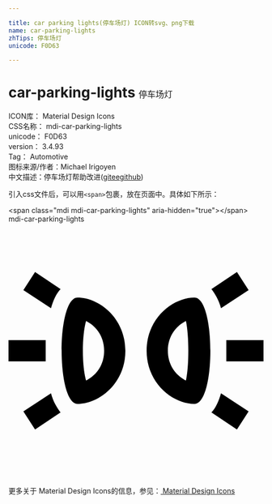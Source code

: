 ```yaml
---

title: car parking lights(停车场灯) ICON转svg、png下载
name: car-parking-lights
zhTips: 停车场灯
unicode: F0D63

---
```


# car-parking-lights  <small style="font-size: 60%;font-weight: 100">停车场灯</small>


<div class="detail-page">
<p>
<span>
ICON库：
<span class="badge-secondary badge">Material Design Icons</span> 
</span>
<br/>
<span>
CSS名称：
<span class="badge-secondary badge">mdi-car-parking-lights</span> 
</span>
<br/>
<span>
unicode：
<span class="badge-secondary badge">F0D63</span> 
</span>
<br/>
<span>
version：
<span class="badge-secondary badge">3.4.93</span> 
</span>
<br/>
<span>Tag：
<span class="badge-light badge">Automotive</span>
</span>
<br/>
<span>图标来源/作者：<span class="badge-light badge">Michael Irigoyen</span></span> 
<br/>
<span class="zh-detail">中文描述：<span class="badge-primary badge">停车场灯</span><span class="help-link"><span>帮助改进</span>(<a href="https://gitee.com/liuwave/icon-helper/edit/master/json/material/car-parking-lights.json" target="_blank" rel="noopener noreferrer">gitee</a><a href="https://github.com/liuwave/icon-helper/edit/master/json/material/car-parking-lights.json" target="_blank" rel="noopener noreferrer">github</a></span>)</span><br/>
</p>
</div>
<div class="alert alert-dark">
  <i class="mdi mdi-car-parking-lights mdi-48px"></i>
  <i class="mdi mdi-car-parking-lights mdi-36px"></i>
  <i class="mdi mdi-car-parking-lights mdi-24px"></i>
  <i class="mdi mdi-car-parking-lights mdi-18px"></i>
</div>
<div>
  <p>引入css文件后，可以用<code>&lt;span&gt;</code>包裹，放在页面中。具体如下所示：    
  </p>
  <div class="alert alert-primary" style="font-size: 14px">
    &lt;span class="mdi mdi-car-parking-lights" aria-hidden="true"&gt;&lt;/span&gt;
    <copy-btn content='<span class="mdi mdi-car-parking-lights" aria-hidden="true"></span>'></copy-btn>
  </div>
  <div class="alert alert-secondary">
    <i class="mdi mdi-car-parking-lights"
    style="font-size: 24px"
    aria-hidden="true"></i> mdi-car-parking-lights
    <copy-btn content="mdi-car-parking-lights" btn-title="复制图标名称"></copy-btn>
  </div>
</div>
<div id="svg" class="svg-wrap">
<svg xmlns="http://www.w3.org/2000/svg" viewBox="0 0 24 24"><path d="M7.3,9.2C8.1,9.6 9,10.5 9,12C9,13.5 8.1,14.4 7.3,14.8C6.9,13.4 6.9,10.6 7.3,9.2M6.5,7C4.5,7 4.5,17 6.5,17C8.5,17 11,15.1 11,12C11,8.9 8.5,7 6.5,7M16.7,9.2C17,10.6 17,13.4 16.7,14.8C15.9,14.4 15,13.5 15,12C15,10.5 15.9,9.6 16.7,9.2M17.5,7C15.5,7 13,8.9 13,12C13,15.1 15.5,17 17.5,17C19.5,17 19.5,7 17.5,7M4.9,6.2L2.5,4.6L1.4,6.3L4,8C4.2,7.3 4.5,6.6 4.9,6.2M20,8L22.6,6.3L21.5,4.6L19.1,6.2C19.4,6.6 19.8,7.2 20,8M4,16L1.4,17.7L2.5,19.4L4.9,17.8C4.6,17.4 4.2,16.8 4,16M20.5,11C20.5,11.3 20.5,11.7 20.5,12C20.5,12.3 20.5,12.6 20.5,13H24V11H20.5M19.1,17.8L21.5,19.4L22.6,17.7L20,16C19.8,16.7 19.5,17.4 19.1,17.8M3.5,12C3.5,11.7 3.5,11.4 3.5,11H0V13H3.5C3.5,12.7 3.5,12.3 3.5,12Z" /></svg>
</div>
<detail full-name='mdi-car-parking-lights'></detail>
    
<div><p>更多关于 Material Design Icons的信息，参见：<a target="_blank" href="https://iconhelper.cn/material.html"> Material Design Icons</a>
</p></div>

